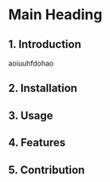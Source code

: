 <!DOCTYPE html>
<html>

<body>
    <h1>Main Heading</h1>
<h2>1. Introduction</h2>
<div class="content"> aoiuuhfdohao</div>

<h2>2. Installation</h2>
<div class="content"></div>

<h2>3. Usage</h2>
<div class="content"></div>

<h2>4. Features</h2>
<div class="content"></div>

<h2>5. Contribution</h2>
<div class="content"></div>
</body>
</html>
